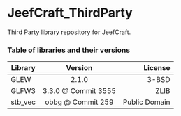 # JeefCraft_ThirdParty
Third Party library repository for JeefCraft.

### Table of libraries and their versions

| Library |       Version       |     License   |
| ------- |:-------------------:| -------------:|
| GLEW    |        2.1.0        |         3-BSD |
| GLFW3   | 3.3.0 @ Commit 3555 |          ZLIB |
| stb_vec |  obbg @ Commit 259  | Public Domain |
